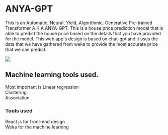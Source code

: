 # ANYA-GPT <br/>
This is an Automatic, Neural, Yield, Algorithmic, Generative Pre-trained Transformer A.K.A ANYA-GPT. This is a house price prediction model that is able to predict the house price based on the details that you have provided for the model. This web app's design is based on chat-gpt and it uses the data that we have gathered from weka to provide the most accurate price that we can predict.

<img src="https://i.imgur.com/0PcfRGM.png" />

## Machine learning tools used. <br/>
Most important is Linear regression <br/>
Clustering <br/>
Association <br/>

### Tools used <br/>
React js for front-end design <br/>
Weka for the machine learning
